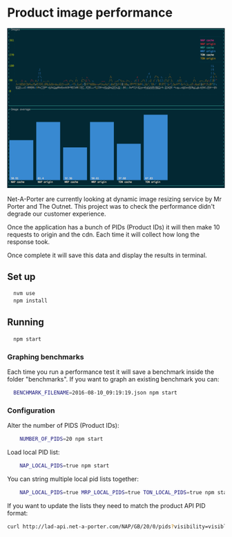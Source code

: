 # Product image performance

![Blessed Graph](./static/graph.png)

Net-A-Porter are currently looking at dynamic image resizing service by Mr Porter and The Outnet. This project was to check the performance didn't degrade our customer experience.

Once the application has a bunch of PIDs (Product IDs) it will then make 10 requests to origin and the cdn. Each time it will collect how long the response took.

Once complete it will save this data and display the results in terminal.

## Set up
```bash
  nvm use
  npm install
```

## Running
```bash
  npm start
```

### Graphing benchmarks

Each time you run a performance test it will save a benchmark inside the folder "benchmarks". If you want to graph an existing benchmark you can:

```bash
  BENCHMARK_FILENAME=2016-08-10_09:19:19.json npm start
```

### Configuration

Alter the number of PIDS (Product IDs):
```bash
    NUMBER_OF_PIDS=20 npm start
```

Load local PID list:
```bash
    NAP_LOCAL_PIDS=true npm start
```

You can string multiple local pid lists together:
```bash
    NAP_LOCAL_PIDS=true MRP_LOCAL_PIDS=true TON_LOCAL_PIDS=true npm start
```
If you want to update the lists they need to match the product API PID format:

```bash
curl http://lad-api.net-a-porter.com/NAP/GB/20/0/pids?visibility=visible&whatsNew=Now
```
